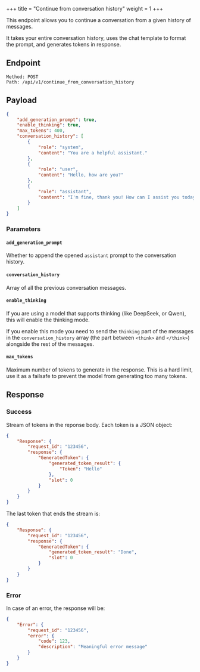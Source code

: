 +++
title = "Continue from conversation history"
weight = 1
+++

This endpoint allows you to continue a conversation from a given history of messages. 

It takes your entire conversation history, uses the chat template to format the prompt, and generates tokens in response.

## Endpoint

```
Method: POST
Path: /api/v1/continue_from_conversation_history
```

## Payload

```JSON
{
    "add_generation_prompt": true,
    "enable_thinking": true,
    "max_tokens": 400,
    "conversation_history": [
        {
            "role": "system",
            "content": "You are a helpful assistant."
        },
        {
            "role": "user",
            "content": "Hello, how are you?"
        },
        {
            "role": "assistant",
            "content": "I'm fine, thank you! How can I assist you today?"
        }
    ]
}
```

### Parameters

#### `add_generation_prompt`

Whether to append the opened `assistant` prompt to the conversation history.


#### `conversation_history` 

Array of all the previous conversation messages.

#### `enable_thinking`

If you are using a model that supports thinking (like DeepSeek, or Qwen), this will enable the thinking mode.

If you enable this mode you need to send the `thinking` part of the messages in the `conversation_history` array (the part between `<think>` and `</think>`) alongside the rest of the messages.

#### `max_tokens`

Maximum number of tokens to generate in the response. This is a hard limit, use it as a failsafe to prevent the model from generating too many tokens.

## Response

### Success

Stream of tokens in the reponse body. Each token is a JSON object:

```JSON
{
    "Response": {
        "request_id": "123456",
        "response": {
            "GeneratedToken": {
                "generated_token_result": {
                    "Token": "Hello"
                },
                "slot": 0
            }
        }
    }
}
```

The last token that ends the stream is:

```JSON
{
    "Response": {
        "request_id": "123456",
        "response": {
            "GeneratedToken": {
                "generated_token_result": "Done",
                "slot": 0
            }
        }
    }
}
```

### Error

In case of an error, the response will be:

```JSON
{
    "Error": {
        "request_id": "123456",
        "error": {
            "code": 123,
            "description": "Meaningful error message"
        }
    }
}
```
